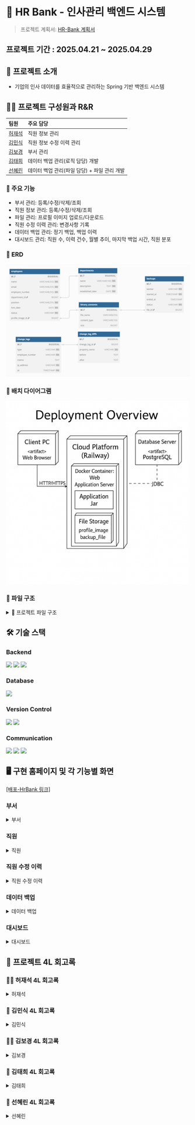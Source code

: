 # 🏦 HR Bank - 인사관리 백엔드 시스템

> 프로젝트 계획서: [HR-Bank 계획서](https://www.notion.so/1dc6caf3785b80779f8dd1b59a0f73ca?pvs=4)

## 프로젝트 기간 : 2025.04.21 ~ 2025.04.29

## 📌 프로젝트 소개
- 기업의 인사 데이터를 효율적으로 관리하는 Spring 기반 백엔드 시스템

## 🏃‍♀️ 프로젝트 구성원과 R&R

| 팀원                                                                               | 주요 담당 |
|:---------------------------------------------------------------------------------|:---------|
| [허재석](https://github.com/JasonHeo1125)                                           | 직원 정보 관리 |
| [김민식](https://github.com/urur-27)                                                | 직원 정보 수정 이력 관리 |
| [김보경](https://github.com/BokyungKim-SPRING)                                      | 부서 관리 |
| [김태희](https://github.com/WaiCat)                                                 | 데이터 백업 관리(로직 담당) 개발 |
| [선혜린](https://github.com/seonseon933)                                            | 데이터 백업 관리(파일 담당) + 파일 관리 개발 |


### 🏫 주요 기능
- 부서 관리: 등록/수정/삭제/조회
- 직원 정보 관리: 등록/수정/삭제/조회
- 파일 관리: 프로필 이미지 업로드/다운로드
- 직원 수정 이력 관리: 변경사항 기록
- 데이터 백업 관리: 정기 백업, 백업 이력
- 대시보드 관리: 직원 수, 이력 건수, 월별 추이, 마지막 백업 시간, 직원 분포

### 🫙 ERD
<img src="readmeImageFile/erd.png" alt="img_1" width="600"/>

### 🔧 배치 다이어그램
<img src="readmeImageFile/batchD.png" alt="img_2" width="500"/>

### 📁 파일 구조
<details>
<summary>📁 프로젝트 파일 구조</summary>
<div markdown="1">

├── src<br>
│   └── main<br>
│       ├── java<br>
│       │   └── com<br>
│       │       └── hrbank<br>
│       │           ├── controller<br>
│       │           │   ├── api<br>
│       │           │   │   ├── DepartmentApi.java<br>
│       │           │   │   ├── EmployeeApi.java<br>
│       │           │   │   ├── EmployeeChangeLogApi.java<br>
│       │           │   │   ├── BackupApi.java<br>
│       │           │   │   └── BinaryContentApi.java<br>
│       │           │   ├── EmployeeController.java<br>
│       │           │   ├── DepartmentController.java<br>
│       │           │   ├── BackupController.java<br>
│       │           │   ├── EmployeeChangeLogController.java<br>
│       │           │   └── BinaryContentController.java<br>
│       │           ├── dto<br>
│       │           │   ├── department<br>
│       │           │   │   ├── DepartmentDto.java<br>
│       │           │   │   ├── DepartmentCreateRequest.java<br>
│       │           │   │   ├── DepartmentUpdateRequest.java<br>
│       │           │   │   └── CursorPageResponseDepartmentDto.java<br>
│       │           │   ├── employee<br>
│       │           │   │   ├── EmployeeDto.java<br>
│       │           │   │   ├── EmployeeCreateRequest.java<br>
│       │           │   │   ├── EmployeeUpdateRequest.java<br>
│       │           │   │   ├── EmployeeTrendDto.java<br>
│       │           │   │   ├── EmployeeDistributionDto.java<br>
│       │           │   │   ├── EmployeeSearchCondition.java<br>
│       │           │   │   └── CursorPageResponseEmployeeDto.java<br>
│       │           │   ├── employeeChangeLog<br>
│       │           │   │   ├── DiffDto.java<br>
│       │           │   │   ├── ChangeLogDto.java<br>
│       │           │   │   ├── CursorPageResponseChangeLogDto.java<br>
│       │           │   │   └── EmployeeChangeLogSearchRequest.java<br>
│       │           │   ├── backup<br>
│       │           │   │   ├── BackupDto.java<br>
│       │           │   │   └── CursorPageResponseBackupDto.java<br>
│       │           │   ├── binarycontent<br>
│       │           │   │   ├── BinaryContentCreateRequest.java<br>
│       │           │   │   └── BinaryContentDto.java<br>
│       │           │   └── error<br>
│       │           │       └── ErrorResponse.java<br>
│       │           ├── entity<br>
│       │           │   ├── Department.java<br>
│       │           │   ├── Employee.java<br>
│       │           │   ├── EmployeeChangeLog.java<br>
│       │           │   ├── EmployeeChangeLogDetail.java<br>
│       │           │   ├── Backup.java<br>
│       │           │   └── BinaryContent.java<br>
│       │           ├── enums<br>
│       │           │   ├── EmployeeStatus.java<br>
│       │           │   ├── EmployeeChangeLogType.java<br>
│       │           │   ├── BackupStatus.java<br>
│       │           │   └── EmployeeCsvHeader.java<br>
│       │           ├── exception<br>
│       │           │   ├── RestException.java<br>
│       │           │   ├── GlobalExceptionHandler.java<br>
│       │           │   └── ErrorCode.java<br>
│       │           ├── generator<br>
│       │           │   └── EmployeeCsvGenerator.java<br>
│       │           ├── mapper<br>
│       │           │   ├── DepartmentMapper.java<br>
│       │           │   ├── EmployeeMapper.java<br>
│       │           │   ├── EmployeeChangeLogMapper.java<br>
│       │           │   ├── BackupMapper.java<br>
│       │           │   └── BinaryContentMapper.java<br>
│       │           ├── repository<br>
│       │           │   ├── specification<br>
│       │           │   │   ├── DepartmentSpecifications.java<br>
│       │           │   │   └── EmployeeChangeLogSpecification.java<br>
│       │           │   ├── DepartmentRepository.java<br>
│       │           │   ├── EmployeeRepository.java<br>
│       │           │   ├── EmployeeRepositoryCustom.java<br>
│       │           │   ├── EmployeeRepositoryImpl.java<br>
│       │           │   ├── EmployeeChangeLogRepository.java<br>
│       │           │   ├── BackupRepository.java<br>
│       │           │   └── BinaryContentRepository.java<br>
│       │           ├── scheduler<br>
│       │           │   └── BackupScheduler.java<br>
│       │           ├── service<br>
│       │           │   ├── basic<br>
│       │           │   │   ├── BasicDepartmentService.java<br>
│       │           │   │   ├── BasicEmployeeService.java<br>
│       │           │   │   ├── BasicEmployeeChangeLogService.java<br>
│       │           │   │   ├── BasicBackupService.java<br>
│       │           │   │   └── BasicBinaryContentService.java<br>
│       │           │   ├── DepartmentService.java<br>
│       │           │   ├── EmployeeService.java<br>
│       │           │   ├── EmployeeChangeLogService.java<br>
│       │           │   ├── BackupService.java<br>
│       │           │   └── BinaryContentService.java<br>
│       │           └── storage<br>
│       │               └── BinaryContentStorage.java<br>
│       └── resources<br>
│           ├── static<br>
│           │   └── assets<br>
│           │   │   └── images<br>
│           │   │   │   └── default-profile.svg<br>
│           │   │   └── index-BwhjXOFb.js<br>
│           │   └── favicon.ico<br>
│           │   └── index.html<br>
│           └── application.yml<br>
└── test<br>
│   └── java<br>
│       └── com<br>
│           └── hrbank<br>
│               └── Sb02HrbankTeam5ApplicationTests.java<br>
├── build.gradle<br>
├── .gitignore<br>
├── settings.gradle<br>
├── README.md<br>

</div>
</details>

## 🛠️ 기술 스택
### Backend
<img src="https://img.shields.io/badge/springboot-6DB33F?style=for-the-badge&logo=springboot&logoColor=white">
<img src="https://img.shields.io/badge/Spring Data JPA-6DB33F?style=for-the-badge&logo=springboot&logoColor=white">
<img src="https://img.shields.io/badge/Spring Scheduler-6DB33F?style=for-the-badge&logo=springboot&logoColor=white">

### Database
<img src="https://img.shields.io/badge/PostgreSQL-4169E1?style=for-the-badge&logo=springboot&logoColor=white">

### Version Control
<img src="https://img.shields.io/badge/Git-F05032?style=for-the-badge&logo=springboot&logoColor=white">
<img src="https://img.shields.io/badge/Github-181717?style=for-the-badge&logo=springboot&logoColor=white">

### Communication
<img src="https://img.shields.io/badge/Notion-000000?style=for-the-badge&logo=springboot&logoColor=white">
<img src="https://img.shields.io/badge/Zep-914fc4?style=for-the-badge&logo=springboot&logoColor=white">
<img src="https://img.shields.io/badge/Discord-5865F2?style=for-the-badge&logo=springboot&logoColor=white">

## 🖥️ 구현 홈페이지 및 각 기능별 화면
[[배포-HrBank 링크]](https://sb02-hrbank-team5-production-79ed.up.railway.app/)

### 부서

<details>
<summary>부서</summary>
<div markdown="1">

<img src="readmeImageFile/department.png" alt="부서조회.png" width="900"/>
<img src="readmeImageFile/departmentUpdate.png" alt="부서수정.png" width="900"/>
<img src="readmeImageFile/departmentCreate.png" alt="부서등록.png" width="900"/>

- 부서를 등록/조회/수정/삭제 할 수 있습니다.
- 다양한 조건을 통한 검색 및 정렬 기능을 제공하고 있습니다.
- 부서내의 직원이 있으면 부서 삭제 불가합니다.

</div>
</details>

### 직원

<details>
<summary>직원</summary>
<div markdown="1">

## 여기 안에 사진과 짧은 설명을 넣어주세요.

</div>
</details>

### 직원 수정 이력

<details>
<summary>직원 수정 이력</summary>
<div markdown="1">

<img src="https://github.com/user-attachments/assets/c1506f08-55b9-4e2e-a63f-7c7a36ff0a08" alt="직원 수정 이력.png" width="900"/>
    
- 직원을 생성/수정/삭제한 경우 그 이력에 대한 정보를 보여줍니다.
- 상세 정보 확인을 통해 어떤 항목이 변경되었는지 확인할 수 있으며, 다양한 조건을 통한 검색 및 정렬 기능을 제공하고 있습니다.

</div>
</details>

### 데이터 백업

<details>
<summary>데이터 백업</summary>
<div markdown="1">

## 여기 안에 사진과 짧은 설명을 넣어주세요.

</div>
</details>

### 대시보드

<details>
<summary>대시보드</summary>
<div markdown="1">

<img src="readmeImageFile/board.png" alt="대시보드.png" width="900"/>

- 대시보드는 총 직원수, 최근 업데이트 수정건, 이번달 입사자 수, 마지막 백업 시간에 대한 정보를 보여준다.
- 또한, 일별/주별/월별/분기별/연도별 직원의 수 추이를 그래프로 보여주고, 부서별&직함별 직원 분포 정보를 보여준다.

</div>
</details>

## 📜 프로젝트 4L 회고록

### 🏃‍♀️ 허재석 4L 회고록
<details>
<summary>허재석</summary>
<div markdown="1">

- **Liked**
    - 처음 해보는 코딩 팀 프로젝트였는데, 마줘가면서 협업하는 즐거움을 느꼈습니다.
    - Git 이나 살짝 만져보았는데 DB, SQL, 서버 배포까지 해볼 수 있어서 색달랐습니다.
- **Lacked**
    - Git, SQL, DB 설정에 대한 기본기가 부족해서, 팀장으로서 민폐가 될까 걱정했던 순간들이 많았습니다.
    - 코드 PR 올리기 전에 한번 더 체크를 해서 불필요한 PR 리퀘스트를 줄여야 할 것 같았습니다.
- **Learned**
    - Git, PostgreSQL, Spring Boot 기본기는 물론이고, 실제 서비스처럼 API 명세 작성 → 구현 → 배포 전체 과정을 몸소 경험했습니다.
    - 개발이 단순히 ‘코드만 작성하는 것’이 아니라, 배포, 운영, 문제해결까지 다 포함되는 과정이라는걸 깨달았습니다.
- **Longed for**
    - 앞으로는 프로젝트를 시작할 때 DB, API, 배포까지 전체 구조를 설계할 수 있는 실력을 가지고 싶습니다.
    - 팀원들과 협업할 때, 서로 코드와 환경을 더 잘 이해하고 맞춰갈 수 있는 개발자가 되고 싶습니다.

</div>
</details>

### 🏃 김민식 4L 회고록

<details>
<summary>김민식</summary>
<div markdown="1">

- **Liked**
    - 각자 파트를 나누어 작업하니 작업 속도가 훨씬 빨라지는 것을 느낄 수 있어 좋았습니다.
    - 혼자 작업한다면 놓치기 쉬운 부분들을 팀원들과 함께 보완해 나갈 수 있어 좋았습니다.
- **Lacked**
    - 프로젝트를 설계하고 협업하는 과정이 처음이라, 역할 분배 및 협업 과정에 시간이 오래 걸려 아쉬웠습니다.
    - Git 관리에 미숙함이 있어 프로젝트 중간에 작업한 내용을 삭제하는 등의 실수가 발생했고, 이로 인해 불필요하게 많은 시간이 소모되어 아쉬웠습니다.
    - 팀원들의 코드를 리뷰할 때, 코드의 구현 방식이나 사용된 기술을 파악하는 데 오랜 시간이 소요되어 아쉬웠습니다. 이런 부분을 줄일 수 있으면 좋겠다는 생각이 들었습니다.
- **Learned**
    - 협업 시 미리 규칙을 정하고, 공통적으로 사용하는 부분들을 합의한 뒤 작업을 시작하면 좋겠다는 것을 느꼈습니다.
    - 프로젝트를 단순히 구현하는 것뿐만 아니라, 팀원들과 양식을 맞추고 최적화를 위해 협업하는 과정 자체가 더욱 큰 목표라는 생각이 들었습니다.
- **Longed for**
    - 이후 협업을 진행할 때는 프로젝트 제반 사항들을 빠르게 파악하고 진행할 수 있도록 노력하겠습니다.
    - 프로젝트 구현에 적합한 기술을 파악할 수 있는 능력을 기르고 싶습니다.
    - 요구사항을 제대로 파악하지 못해 다시 제작하는 경우가 많았는데, 앞으로는 API 명세를 통해 요구사항을 좀 더 집중해서 파악할 수 있도록 하겠습니다.

</div>
</details>

### 🏃‍♂️ 김보경 4L 회고록

<details>
<summary>김보경</summary>
<div markdown="1">

- **Liked**
    - 디스코드 팀 채널을 통해 원활한 의사 소통이 이루어졌습니다.
    - 코드 리뷰 다들 꼼꼼하게 봐주고 좋았던 점, 개선할 점을 잘 적어주어서 좋았습니다.
- **Lacked**
    - 코드 리뷰에 오류가 없으면 승인 머지 하다 보니 다른 코드들과 논리적으로 맞지 않을 때도 있었습니다.
    - 배포 단계에서 어려움을 겪었습니다.
- **Learned**
    - 프로젝트 초기 단계 계획의 중요성을 배웠습니다.
    - 다른 팀원의 코드를 보며 생각하지 못 했던 부분까지 신경 써 주셔서 코드 개선에 도움이 많이 됐습니다.
- **Longed for**
    - 시간 관리에 더 신경 써서 배포까지 여유 있게 테스트 해 볼 수 있도록 신경 쓰겠습니다.
    - 팀 프로젝트지만 더 유기적이고 체계적으로 구현 해보고 싶습니다.

</div>
</details>

### ‍🏃‍️️ 김태희 4L 회고록

<details>
<summary>김태희</summary>
<div markdown="1">

- **Liked**
    - 스펙(Specification) 기반으로 필터링과 페이지네이션을 서버(DB) 레벨에서 안정적으로 처리한 점이 좋았습니다.
    - LocalDateTime  → OffsetDateTime 변환 문제를 고민하고, DB 구조를 개선하여 시스템 일관성을 높인것이 좋았습니다.
    - 첫 팀 프로젝트 였는데 커뮤니케이션이 잘되서 불편함 없이 잘 해낸것 같습니다.
- **Lacked**
    - 초기에는 메모리(Stream) 필터링 방식으로 개발을 시작해, 대량 데이터에 대한 고려가 늦었던게 아쉬웠습니다.
    - 깃허브가 익숙하지 않다 보니 코드간의 충돌이 많았습니다.
    - 요구사항을 잘 못 이해해 코드를 다시짜는 일도있었습니다.
- **Learned**
    - 대량 데이터 필터링은 반드시 DB 레벨에서 처리해야 확장성과 성능을 보장할 수 있다는 것을 배웠습니다.
    - LocalDateTime과 OffsetDateTime을 혼용할 때 시간대(Timezone) 관리가 얼마나 중요한지 체감했습니다.
    - 요구사항 분석만으로도 코딩하는 시간을 줄일 수 있다는것을 배웠습니다.
    - 깃허브의 활용성이 얼마나 중요한지 느꼈습니다.
- **Longed for**
    - 프로젝트 규모가 커져도 견딜 수 있는 레이어드 아키텍처 정리
    - 정확한 요구사항 분석
    - 커뮤니케이션및 협업을 위한 툴 사용법 터득

</div>
</details>

### 🏃️ 선혜린 4L 회고록

<details>
<summary>선혜린</summary>
<div markdown="1">

- **Liked**
    - 팀원들과의 협업이 원활했으며, 커뮤니케이션이 잘 이루어졌습니다.
    - 문제를 해결하는 데 있어 창의적인 접근 방식이 통했을 때 큰 만족감을 느꼈습니다.
- **Lacked**
    - 프로젝트 초기 계획 단계에서 세세하게 하지 못해 아쉬움이 있습니다.
    - 프로젝트 배포 단계에서 문제를 찾지 못하였습니다.
    - 초기 csv 파일 생성 때 어떻게 하면 SRP문제를 해결하면서, 코드를 짜며 시간이 부족하여 아쉬웠ㅅ브니다.
- **Learned**
    - 프로젝트의 관리 방법과 더 효율적인 협업 방식에 대해 배웠습니다.
    - 트랜잭션의 격리 수준, 전파 속성에 대해 자세히 공부할 수 있었으며 이를 활용하여 트랜잭션 문제를 해결하였습니다.
    - 임시 파일의  사용법과 CSVPrinter를 사용법에 대해 배우며 다양한 기술을 배웠습니다.
- **Longed for**
    - 프로젝트 초기 때 세세한 일정 관리와 초기 설정을 하고 싶습니다.
    - 코드 리뷰를 좀 더 효율적으로 할 수 있는 방법을 배우고 적용하고 싶습니다.
    - 배포 관리에 대해 세세하게 공부하고 싶습니다.

</div>
</details>
